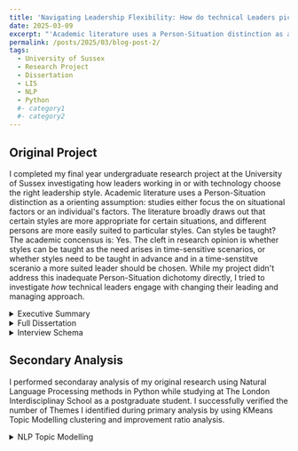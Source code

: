 ```yaml
---
title: 'Navigating Leadership Flexibility: How do technical Leaders pick the right approach?'
date: 2025-03-09
excerpt: "'Academic literature uses a Person-Situation distinction as a orienting  assumption: studies either focus the on situational factors or an individual's factors' ... 'The cleft in research opinion is whether styles can be taught as the need arises in time-sensitive scenarios, or whether styles need to be taught in advance and in a time-senstitve sceranio a more suited leader should be chosen.'"
permalink: /posts/2025/03/blog-post-2/
tags:
  - University of Sussex
  - Research Project
  - Dissertation
  - LIS
  - NLP
  - Python
  #- category1
  #- category2
---
```


## Original Project
I completed my final year undergraduate research project at the University of Sussex investigating how leaders working in or with technology choose the right leadership style. Academic literature uses a Person-Situation distinction as a orienting  assumption: studies either focus the on situational factors or an individual's factors. The literature broadly draws out that certain styles are more appropriate for certain situations, and different persons are more easily suited to particular styles. Can styles be taught? The academic concensus is: Yes. The cleft in research opinion is whether styles can be taught as the need arises in time-sensitive scenarios, or whether styles need to be taught in advance and in a time-senstitve sceranio a more suited leader should be chosen. While my project didn't address this inadequate Person-Situation dichotomy directly, I tried to investigate *how* technical leaders engage with changing their leading and managing approach.

<details>
    <summary>Executive Summary</summary>
    <iframe width=100%
    src="/files/Executive_Summary.pdf"
    frameborder="0" allowfullscreen>
    </iframe>
</details>

<details>
    <summary>Full Dissertation</summary>
    <iframe width =100%
    src="/files/UG_Dissertation.pdf"
    frameborder="0" allowfullscreen>
    </iframe>
</details>

<details>
    <summary>Interview Schema</summary>
    <iframe width=100%
    src="/files/Interview_Schedule.pdf"
    frameborder="0" allowfullscreen>
    </iframe>
</details>

## Secondary Analysis
I performed secondaray analysis of my original research using Natural Language Processing methods in Python while studying at The London Interdisciplinay School as a postgraduate student. I successfully verified the number of Themes I identified during primary analysis by using KMeans Topic Modelling clustering and improvement ratio analysis.

<details>
    <summary>NLP Topic Modelling</summary>
    <iframe width =100%
    src="/files/NLP_NLF.pdf"
    frameborder="0" allowfullscreen>
    </iframe>
</details> 

